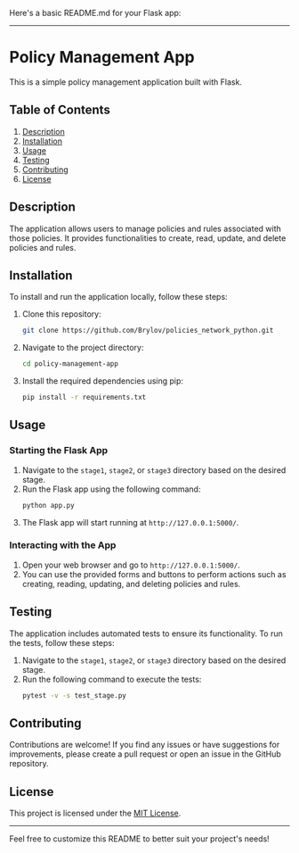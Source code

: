 Here's a basic README.md for your Flask app:

---

# Policy Management App

This is a simple policy management application built with Flask.

## Table of Contents
1. [Description](#description)
2. [Installation](#installation)
3. [Usage](#usage)
4. [Testing](#testing)
5. [Contributing](#contributing)
6. [License](#license)

## Description
The application allows users to manage policies and rules associated with those policies. It provides functionalities to create, read, update, and delete policies and rules.

## Installation
To install and run the application locally, follow these steps:

1. Clone this repository:
    ```bash
    git clone https://github.com/Brylov/policies_network_python.git
    ```

2. Navigate to the project directory:
    ```bash
    cd policy-management-app
    ```

3. Install the required dependencies using pip:
    ```bash
    pip install -r requirements.txt
    ```

## Usage
### Starting the Flask App
1. Navigate to the `stage1`, `stage2`, or `stage3` directory based on the desired stage.
2. Run the Flask app using the following command:
    ```bash
    python app.py
    ```
3. The Flask app will start running at `http://127.0.0.1:5000/`.

### Interacting with the App
1. Open your web browser and go to `http://127.0.0.1:5000/`.
2. You can use the provided forms and buttons to perform actions such as creating, reading, updating, and deleting policies and rules.

## Testing
The application includes automated tests to ensure its functionality. To run the tests, follow these steps:

1. Navigate to the `stage1`, `stage2`, or `stage3` directory based on the desired stage.
2. Run the following command to execute the tests:
    ```bash
    pytest -v -s test_stage.py
    ```

## Contributing
Contributions are welcome! If you find any issues or have suggestions for improvements, please create a pull request or open an issue in the GitHub repository.

## License
This project is licensed under the [MIT License](LICENSE).

---

Feel free to customize this README to better suit your project's needs!